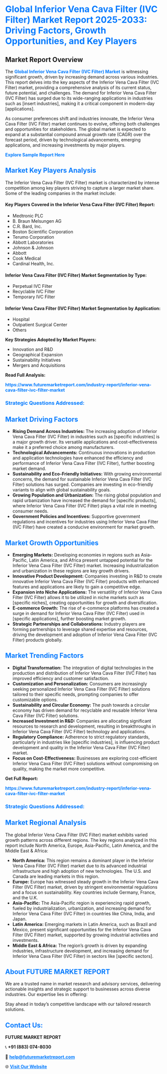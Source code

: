<h1 style="color: #007BFF;">Global Inferior Vena Cava Filter (IVC Filter) Market Report 2025-2033: Driving Factors, Growth Opportunities, and Key Players</h1>

<section id="overview">
<h2>Market Report Overview</h2>
<p>The <a href="https://www.futuremarketreport.com/industry-report/inferior-vena-cava-filter-ivc-filter-market" style="color: #007BFF; text-decoration: none;"><strong>Global Inferior Vena Cava Filter (IVC Filter) Market</strong></a> is witnessing significant growth, driven by increasing demand across various industries. This report delves into the key aspects of the Inferior Vena Cava Filter (IVC Filter) market, providing a comprehensive analysis of its current status, future potential, and challenges. The demand for Inferior Vena Cava Filter (IVC Filter) has surged due to its wide-ranging applications in industries such as [insert industries], making it a critical component in modern-day [applications].</p>
<p>As consumer preferences shift and industries innovate, the Inferior Vena Cava Filter (IVC Filter) market continues to evolve, offering both challenges and opportunities for stakeholders. The global market is expected to expand at a substantial compound annual growth rate (CAGR) over the forecast period, driven by technological advancements, emerging applications, and increasing investments by major players.</p>
</section>

<section id="overview">
<p><a href="https://www.futuremarketreport.com/request-sample/reportId=64712" style="color: #007BFF; text-decoration: none;"><strong>Explore Sample Report Here</strong></a></p>
</section>

<section id="key-players">
<h2 style="color: #007BFF;">Market Key Players Analysis</h2>
<p>The Inferior Vena Cava Filter (IVC Filter) market is characterized by intense competition among key players striving to capture a larger market share. Some of the leading companies in the market include:</p>
<h4>Key Players Covered in the Inferior Vena Cava Filter (IVC Filter) Report:</h4>
<ul><li>Medtronic PLC</li><li>B. Braun Melsungen AG</li><li>C.R. Bard, Inc.</li><li>Boston Scientific Corporation</li><li>Terumo Corporation</li><li>Abbott Laboratories</li><li>Johnson &amp; Johnson</li><li>Abbott</li><li>Cook Medical</li><li>Cardinal Health, Inc.</li></ul>
<h4>Inferior Vena Cava Filter (IVC Filter) Market Segmentation by Type:</h4>
<ul><li>Perpetual IVC Filter</li><li>Recyclable IVC Filter</li><li>Temporary IVC Filter</li></ul>

<h4>Inferior Vena Cava Filter (IVC Filter) Market Segmentation by Application:</h4>
<ul><li>Hospital</li><li>Outpatient Surgical Center</li><li>Others</li></ul>
<p><strong>Key Strategies Adopted by Market Players:</strong></p>
<ul>
<li>Innovation and R&D</li>
<li>Geographical Expansion</li>
<li>Sustainability Initiatives</li>
<li>Mergers and Acquisitions</li>
</ul>
</section>

<section>
<p><strong>Read Full Analysis: </strong></p><a href="https://www.futuremarketreport.com/industry-report/inferior-vena-cava-filter-ivc-filter-market" style="color: #007BFF; text-decoration: none;"><strong>https://www.futuremarketreport.com/industry-report/inferior-vena-cava-filter-ivc-filter-market</strong></a>
<h3 style="color: #007BFF;">Strategic Questions Addressed:</h3>
</section>

<section id="driving-factors">
<h2 style="color: #007BFF;">Market Driving Factors</h2>
<ul>
<li><strong>Rising Demand Across Industries:</strong> The increasing adoption of Inferior Vena Cava Filter (IVC Filter) in industries such as [specific industries] is a major growth driver. Its versatile applications and cost-effectiveness make it a preferred choice among manufacturers.</li>
<li><strong>Technological Advancements:</strong> Continuous innovations in production and application technologies have enhanced the efficiency and performance of Inferior Vena Cava Filter (IVC Filter), further boosting market demand.</li>
<li><strong>Sustainability and Eco-Friendly Initiatives:</strong> With growing environmental concerns, the demand for sustainable Inferior Vena Cava Filter (IVC Filter) solutions has surged. Companies are investing in eco-friendly variants to align with global sustainability goals.</li>
<li><strong>Growing Population and Urbanization:</strong> The rising global population and rapid urbanization have increased the demand for [specific products], where Inferior Vena Cava Filter (IVC Filter) plays a vital role in meeting consumer needs.</li>
<li><strong>Government Policies and Incentives:</strong> Supportive government regulations and incentives for industries using Inferior Vena Cava Filter (IVC Filter) have created a conducive environment for market growth.</li>
</ul>
</section>

<section id="growth-opportunities">
<h2 style="color: #007BFF;">Market Growth Opportunities</h2>
<ul>
<li><strong>Emerging Markets:</strong> Developing economies in regions such as Asia-Pacific, Latin America, and Africa present untapped potential for the Inferior Vena Cava Filter (IVC Filter) market. Increasing industrialization and urbanization in these regions are key growth drivers.</li>
<li><strong>Innovative Product Development:</strong> Companies investing in R&D to create innovative Inferior Vena Cava Filter (IVC Filter) products with enhanced features and applications are likely to gain a competitive edge.</li>
<li><strong>Expansion into Niche Applications:</strong> The versatility of Inferior Vena Cava Filter (IVC Filter) allows it to be utilized in niche markets such as [specific niches], creating opportunities for growth and diversification.</li>
<li><strong>E-commerce Growth:</strong> The rise of e-commerce platforms has created a surge in demand for Inferior Vena Cava Filter (IVC Filter) used in [specific applications], further boosting market growth.</li>
<li><strong>Strategic Partnerships and Collaborations:</strong> Industry players are forming partnerships to leverage shared expertise and resources, driving the development and adoption of Inferior Vena Cava Filter (IVC Filter) products globally.</li>
</ul>
</section>

<section id="trending-factors">
<h2 style="color: #007BFF;">Market Trending Factors</h2>
<ul>
<li><strong>Digital Transformation:</strong> The integration of digital technologies in the production and distribution of Inferior Vena Cava Filter (IVC Filter) has improved efficiency and customer satisfaction.</li>
<li><strong>Customization and Personalization:</strong> Consumers are increasingly seeking personalized Inferior Vena Cava Filter (IVC Filter) solutions tailored to their specific needs, prompting companies to offer customizable options.</li>
<li><strong>Sustainability and Circular Economy:</strong> The push towards a circular economy has driven demand for recyclable and reusable Inferior Vena Cava Filter (IVC Filter) solutions.</li>
<li><strong>Increased Investment in R&D:</strong> Companies are allocating significant resources to research and development, resulting in breakthroughs in Inferior Vena Cava Filter (IVC Filter) technology and applications.</li>
<li><strong>Regulatory Compliance:</strong> Adherence to strict regulatory standards, particularly in industries like [specific industries], is influencing product development and quality in the Inferior Vena Cava Filter (IVC Filter) market.</li>
<li><strong>Focus on Cost-Effectiveness:</strong> Businesses are exploring cost-efficient Inferior Vena Cava Filter (IVC Filter) solutions without compromising on quality, making the market more competitive.</li>
</ul>
</section>

<section>
<p><strong>Get Full Report: </strong></p><a href="https://www.futuremarketreport.com/industry-report/inferior-vena-cava-filter-ivc-filter-market" style="color: #007BFF; text-decoration: none;"><strong>https://www.futuremarketreport.com/industry-report/inferior-vena-cava-filter-ivc-filter-market</strong></a>
<h3 style="color: #007BFF;">Strategic Questions Addressed:</h3>
</section>


<section id="regional-analysis">
<h2 style="color: #007BFF;">Market Regional Analysis</h2>
<p>The global Inferior Vena Cava Filter (IVC Filter) market exhibits varied growth patterns across different regions. The key regions analyzed in this report include North America, Europe, Asia-Pacific, Latin America, and the Middle East & Africa:</p>
<ul>
<li><strong>North America:</strong> This region remains a dominant player in the Inferior Vena Cava Filter (IVC Filter) market due to its advanced industrial infrastructure and high adoption of new technologies. The U.S. and Canada are leading markets in this region.</li>
<li><strong>Europe:</strong> Europe has witnessed steady growth in the Inferior Vena Cava Filter (IVC Filter) market, driven by stringent environmental regulations and a focus on sustainability. Key countries include Germany, France, and the U.K.</li>
<li><strong>Asia-Pacific:</strong> The Asia-Pacific region is experiencing rapid growth, fueled by industrialization, urbanization, and increasing demand for Inferior Vena Cava Filter (IVC Filter) in countries like China, India, and Japan.</li>
<li><strong>Latin America:</strong> Emerging markets in Latin America, such as Brazil and Mexico, present significant opportunities for the Inferior Vena Cava Filter (IVC Filter) market, supported by growing industrial activities and investments.</li>
<li><strong>Middle East & Africa:</strong> The region’s growth is driven by expanding industries, infrastructure development, and increasing demand for Inferior Vena Cava Filter (IVC Filter) in sectors like [specific sectors].</li>
</ul>
</section>

<footer>
<h2 style="color: #007BFF;">About FUTURE MARKET REPORT</h2>
<p>We are a trusted name in market research and advisory services, delivering actionable insights and strategic support to businesses across diverse industries. Our expertise lies in offering:</p>

<p>Stay ahead in today’s competitive landscape with our tailored research solutions.</p>

<h2 style="color: #007BFF;">Contact Us:</h2>
<p><strong>FUTURE MARKET REPORT</strong></p>
<p>📞 <strong>+91 (883) 074-8030</strong></p>
<p>📧 <strong><a href="mailto:help@futuremarketreport.com" style="color: #007BFF;">help@futuremarketreport.com</a></strong></p>
<p>🌐 <strong><a href="https://www.futuremarketreport.com/" style="color: #007BFF;">Visit Our Website</a></strong></p>
</footer>